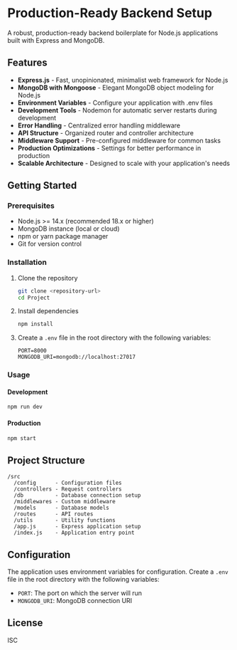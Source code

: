 # Production-Ready Backend Setup

A robust, production-ready backend boilerplate for Node.js applications built with Express and MongoDB.

## Features

- **Express.js** - Fast, unopinionated, minimalist web framework for Node.js
- **MongoDB with Mongoose** - Elegant MongoDB object modeling for Node.js
- **Environment Variables** - Configure your application with .env files
- **Development Tools** - Nodemon for automatic server restarts during development
- **Error Handling** - Centralized error handling middleware
- **API Structure** - Organized router and controller architecture
- **Middleware Support** - Pre-configured middleware for common tasks
- **Production Optimizations** - Settings for better performance in production
- **Scalable Architecture** - Designed to scale with your application's needs

## Getting Started

### Prerequisites

- Node.js >= 14.x (recommended 18.x or higher)
- MongoDB instance (local or cloud)
- npm or yarn package manager
- Git for version control

### Installation

1. Clone the repository
   ```bash
   git clone <repository-url>
   cd Project
   ```

2. Install dependencies
   ```bash
   npm install
   ```

3. Create a `.env` file in the root directory with the following variables:
   ```
   PORT=8000
   MONGODB_URI=mongodb://localhost:27017
   ```

### Usage

#### Development

```bash
npm run dev
```

#### Production

```bash
npm start
```

## Project Structure

```
/src
  /config      - Configuration files
  /controllers - Request controllers
  /db          - Database connection setup
  /middlewares - Custom middleware
  /models      - Database models
  /routes      - API routes
  /utils       - Utility functions
  /app.js      - Express application setup
  /index.js    - Application entry point
```

## Configuration

The application uses environment variables for configuration. Create a `.env` file in the root directory with the following variables:

- `PORT`: The port on which the server will run
- `MONGODB_URI`: MongoDB connection URI

## License

ISC